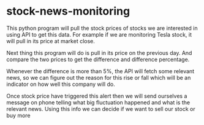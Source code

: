 # stock-news-monitoring
This python program will pull the stock prices of stocks we are interested in using API to get this data. 
For example if we are monitoring Tesla stock, it will pull in its price at market close.

Next thing this program will do is pull in its price on the previous day. 
And compare the two prices to get the difference and difference percentage.

Whenever the difference is more than 5%, the API will fetch some relevant news, 
so we can figure out the reason for this rise or fall which will be an indicator on how well this company will do.


Once stock price have triggered this alert then we will send ourselves a message on phone telling what big fluctuation happened and what is the relevant news. 
Using this info we can decide if we want to sell our stock or buy more
